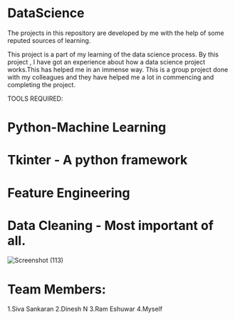 # DataScience
The projects in this repository are developed by me with the help of some reputed sources of learning.

This project is a part of my learning of the data science process.
By this project , I have got an experience about how a data science project works.This has helped me in an immense way.
This is a group project done with my colleagues and they have helped me a lot in commencing and completing the project.


TOOLS REQUIRED:

# Python-Machine Learning
# Tkinter - A python framework
# Feature Engineering
# Data Cleaning - Most important of all.

![Screenshot (113)](https://github.com/JeremiahRanen7/DataScience/assets/141173239/d3aff1b8-cc0a-4d26-8d1a-90726471907f)

# Team Members:

1.Siva Sankaran
2.Dinesh N
3.Ram Eshuwar
4.Myself



